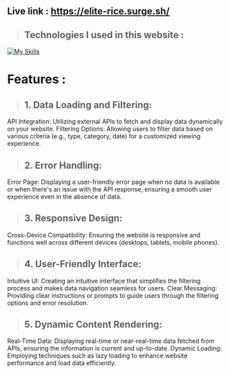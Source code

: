 ## Live link : https://elite-rice.surge.sh/
> ## Technologies I used in this website : 

 
 [![My Skills](https://skillicons.dev/icons?i=html,css,js,bootstrap)](https://skillicons.dev)


 # Features : 
 > ## 1. Data Loading and Filtering:
API Integration: Utilizing external APIs to fetch and display data dynamically on your website.
Filtering Options: Allowing users to filter data based on various criteria (e.g., type, category, date) for a customized viewing experience.

> ## 2. Error Handling:
Error Page: Displaying a user-friendly error page when no data is available or when there's an issue with the API response, ensuring a smooth user experience even in the absence of data.

> ## 3. Responsive Design:
Cross-Device Compatibility: Ensuring the website is responsive and functions well across different devices (desktops, tablets, mobile phones).

> ## 4. User-Friendly Interface:
Intuitive UI: Creating an intuitive interface that simplifies the filtering process and makes data navigation seamless for users.
Clear Messaging: Providing clear instructions or prompts to guide users through the filtering options and error resolution.

> ## 5. Dynamic Content Rendering:
Real-Time Data: Displaying real-time or near-real-time data fetched from APIs, ensuring the information is current and up-to-date.
Dynamic Loading: Employing techniques such as lazy loading to enhance website performance and load data efficiently.

